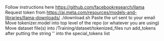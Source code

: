 Follow instructions here https://github.com/facebookresearch/llama
Request token from https://ai.meta.com/resources/models-and-libraries/llama-downloads/
./download.sh
Paste the url sent to your email
Move tokenizer.model into top level of the repo (or whatever you are using)
Move dataset file(s) into /Training/dataset/tokenized_files
run add_tokens after putting the string '<pad>' into the special_tokens list
